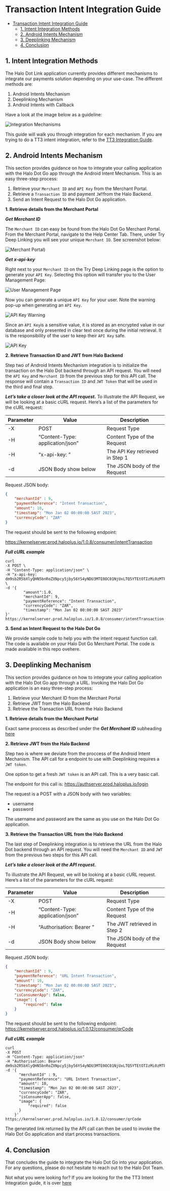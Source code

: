 # Transaction Intent Integration Guide

* [Transaction Intent Integration Guide](transaction-intent-integration-guide.md#transaction-intent-integration-guide)
  * [1. Intent Integration Methods](transaction-intent-integration-guide.md#1-intent-integration-methods)
  * [2. Android Intents Mechanism](transaction-intent-integration-guide.md#2-android-intents-mechanism)
  * [3. Deeplinking Mechanism](transaction-intent-integration-guide.md#3-deeplinking-mechanism)
  * [4. Conclusion](transaction-intent-integration-guide.md#4-conclusion)

## 1. Intent Integration Methods

The Halo Dot Link application currently provides different mechanisms to integrate our payments solution depending on your use-case. The different methods are:

1. Android Intents Mechanism
2. Deeplinking Mechanism
3. Android Intents with Callback

Have a look at the image below as a guideline:

![Integration Mechanisms](<../../assets/Android vs deeplinking.png>)

This guide will walk you through integration for each mechanism. If you are trying to do a TT3 intent integration, refer to the [TT3 Integration Guide](tt3-intent-integration-guide.md).

## 2. Android Intents Mechanism

This section provides guidance on how to integrate your calling application with the Halo Dot Go app through the Android Intent Mechanism. This is an easy three-step process:

1. Retrieve your `Merchant ID` and `API Key` from the Merchant Portal.
2. Retrieve a `Transaction ID` and payment `JWT`from the Halo Backend.
3. Send an Intent Request to the Halo Dot Go application.

**1. Retrieve details from the Merchant Portal**

_**Get Merchant ID**_

The `Merchant ID` can easy be found from the Halo Dot Go Merchant Portal. From the Merchant Portal, navigate to the Help Center Tab. There, under Try Deep Linking you will see your unique `Merchant ID`. See screenshot below:

![Merchant Portal](<../../assets/Merchant Portal.png>))

_**Get x-api-key**_

Right next to your `Merchant ID` on the Try Deep Linking page is the option to generate your `API Key`. Selecting this option will transfer you to the User Management Page:

![User Management Page](../../Intents/assets/User%20Page.png)

Now you can generate a unique `API Key` for your user. Note the warning pop-up when generating an `API Key`.

![API Key Warning](<../../assets/API Key Warning.png>)

Since an `API Key`is a sensitive value, it is stored as an encrypted value in our database and only presented in clear text once during the initial retrieval. It is the responsibility of the user to keep their `API Key` safe.

![API Key](<../../assets/Generated API Key.png>)

**2. Retrieve Transaction ID and JWT from Halo Backend**

Step two of Android Intents Mechanism integration is to initialize the transaction on the Halo Dot backend through an API request. You will need the `API Key` and `Merchant ID` from the previous step for this API call. The response will contain a `Transaction ID` and `JWT Token` that will be used in the third and final step.

_**Let’s take a closer look at the API request.**_ To illustrate the API Request, we will be looking at a basic cURL request. Here’s a list of the parameters for the cURL request:

| Parameter | Value                            | Description                     |
| --------- | -------------------------------- | ------------------------------- |
| -X        | POST                             | Request Type                    |
| -H        | “Content-Type: application/json” | Content Type of the Request     |
| -H        | “x-api-key: ”                    | The API Key retrieved in Step 1 |
| -d        | JSON Body show below             | The JSON body of the Request    |

Request JSON body:

```json
{
    "merchantId" : 9, 
    "paymentReference": "Intent Transaction",
    "amount": 10, 
    "timestamp": "Mon Jan 02 00:00:00 SAST 2023", 
    "currencyCode": "ZAR" 
}
```

The request should be sent to the following endpoint:

https://kernelserver.prod.haloplus.io/1.0.8/consumer/intentTransaction

_**Full cURL example**_

```
curl 
-X POST \
-H "Content-Type: application/json" \
-H "x-api-key: dm9sb2R5bXlyQHN5bnRoZXNpcy5jby56YS4yNDU3MTE0OC01NjUxLTQ5YTEtOTIzMi0zMTk0OTk4MGFhMDI=" \
-d '{
        "amount":1.0,
        "merchantId": 9,
        "paymentReference": "Intent Transaction",
        "currencyCode": "ZAR",
        "timestamp": "Mon Jan 02 00:00:00 SAST 2023"
}'
https://kernelserver.prod.haloplus.io/1.0.8/consumer/intentTransaction
```

**3. Send an Intent Request to the Halo Dot Go**

We provide sample code to help you with the intent request function call. The code is available on your Halo Dot Go Merchant Portal. The code is made available in this repo ovehere.

## 3. Deeplinking Mechanism

This section provides guidance on how to integrate your calling application with the Halo Dot Go app through a URL. Invoking the Halo Dot Go application is an easy three-step process:

1. Retrieve your Merchant ID from the Merchant Portal
2. Retrieve JWT from the Halo Backend
3. Retrieve the Transaction URL from the Halo Backend

**1. Retrieve details from the Merchant Portal**

Exact same proccess as described under the _**Get Merchant ID**_ subheading [here](transaction-intent-integration-guide.md#2-android-intents-mechanism)

**2. Retrieve JWT from the Halo Backend**

Step two is where we deviate from the proccess of the Android Intent Mechanism. The API call for a endpoint to use with Deeplinking requires a `JWT token`.

One option to get a fresh `JWT token` is an API call. This is a very basic call.

The endpoint for this call is: https://authserver.prod.haloplus.io/login

The request is a POST with a JSON body with two variables:

* username
* password

The username and password are the same as you use on the Halo Dot Go application.

**3. Retrieve the Transaction URL from the Halo Backend**

The last step of Deeplinking integration is to retrieve the URL from the Halo Dot backend through an API request. You will need the `Merchant ID` and `JWT` from the previous two steps for this API call.

_**Let’s take a closer look at the API request.**_

To illustrate the API Request, we will be looking at a basic cURL request. Here’s a list of the parameters for the cURL request:

| Parameter | Value                            | Description                  |
| --------- | -------------------------------- | ---------------------------- |
| -X        | POST                             | Request Type                 |
| -H        | “Content-Type: application/json” | Content Type of the Request  |
| -H        | “Authorisation: Bearer ”         | The JWT retrieved in Step 2  |
| -d        | JSON Body show below             | The JSON body of the Request |

Request JSON body:

```json
{
    "merchantId" : 9, 
    "paymentReference": "URL Intent Transaction",
    "amount": 10, 
    "timestamp": "Mon Jan 02 00:00:00 SAST 2023", 
    "currencyCode": "ZAR",
    "isConsumerApp": false,
    "image": {
        "required": false
    }
}
```

The request should be sent to the following endpoint: https://kernelserver.prod.haloplus.io/1.0.12/consumer/qrCode

_**Full cURL example**_

```
curl 
-X POST
-H "Content-Type: application/json"
-H "Authorisation: Bearer dm9sb2R5bXlyQHN5bnRoZXNpcy5jby56YS4yNDU3MTE0OC01NjUxLTQ5YTEtOTIzMi0zMTk0OTk4MGFhMDI=" 
-d '{
      "merchantId" : 9, 
      "paymentReference": "URL Intent Transaction",
      "amount": 10, 
      "timestamp": "Mon Jan 02 00:00:00 SAST 2023", 
      "currencyCode": "ZAR",
      "isConsumerApp": false,
      "image": {
          "required": false
      }
    }'
https://kernelserver.prod.haloplus.io/1.0.12/consumer/qrCode
```

The generated link returned by the API call can then be used to invoke the Halo Dot Go application and start process transactions.

## 4. Conclusion

That concludes the guide to integrate the Halo Dot Go into your application. For any questions, please do not hesitate to reach out to the Halo Dot Team.

Not what you were looking for? If you are looking for the the TT3 Intent Integration guide, it is over [here](tt3-intent-integration-guide.md)
